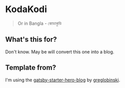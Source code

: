 # KodaKodi
> Or in Bangla - কোডাকুডি

## What's this for?
Don't know. May be will convert this one into a blog.

## Template from?
I'm using the [gatsby-starter-hero-blog](https://github.com/greglobinski/gatsby-starter-hero-blog) by [greglobinski](https://github.com/greglobinski).
